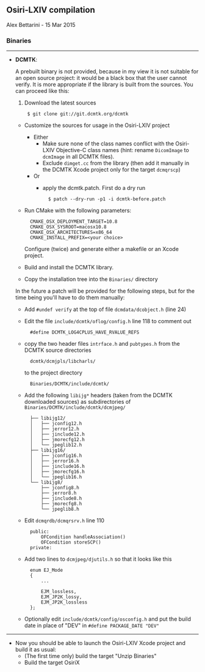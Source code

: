 ## Osiri-LXIV compilation

Alex Bettarini - 15 Mar 2015

### Binaries

---

- **DCMTK**:

	A prebuilt binary is not provided, because in my view it is not suitable for an open source project: it would be a black box that the user cannot verify. It is more appropriate if the library is built from the sources. You can proceed like this:
	
	1. Download the latest sources
	
			$ git clone git://git.dcmtk.org/dcmtk
	
	* Customize the sources for usage in the Osiri-LXIV project
		* Either
			- Make sure none of the class names conflict with the Osiri-LXIV Objective-C class names (hint: rename `DicomImage` to `dcmImage` in all DCMTK files).
			- Exclude `dimget.cc` from the library (then add it manually in the DCMTK Xcode project only for the target `dcmqrscp`)
		* Or
			- apply the dcmtk.patch. First do a dry run

					$ patch --dry-run -p1 -i dcmtk-before.patch
		
	* Run CMake with the following parameters:
			
			CMAKE_OSX_DEPLOYMENT_TARGET=10.8
			CMAKE_OSX_SYSROOT=macosx10.8
			CMAKE_OSX_ARCHITECTURES=x86_64
			CMAKE_INSTALL_PREFIX=<your choice>
			
		Configure (twice) and generate either a makefile or an Xcode project. 
			
	* Build and install the DCMTK library.
	* Copy the installation tree into the `Binaries/` directory

	<p>In the future a patch will be provided for the following steps, but for the time being you'll have to do them manually:

	* Add `#undef verify` at the top of file `dcmdata/dcobject.h` (line 24)
	* Edit the file `include/dcmtk/oflog/config.h` line 118 to comment out

			#define DCMTK_LOG4CPLUS_HAVE_RVALUE_REFS
			
	* copy the two header files `intrface.h` and `pubtypes.h` from the DCMTK source directories
	
			dcmtk/dcmjpls/libcharls/
			
		to the project directory

			Binaries/DCMTK/include/dcmtk/
			
	* Add the following `libijg*` headers (taken from the DCMTK downloaded sources) as subdirectories of `Binaries/DCMTK/include/dcmtk/dcmjpeg/`
		
			├── libijg12/
			│   ├── jconfig12.h
			│   ├── jerror12.h
			│   ├── jinclude12.h
			│   ├── jmorecfg12.h
			│   └── jpeglib12.h
			├── libijg16/
			│   ├── jconfig16.h
			│   ├── jerror16.h
			│   ├── jinclude16.h
			│   ├── jmorecfg16.h
			│   └── jpeglib16.h
			└── libijg8/
			    ├── jconfig8.h
			    ├── jerror8.h
			    ├── jinclude8.h
			    ├── jmorecfg8.h
			    └── jpeglib8.h

   	* Edit `dcmqrdb/dcmqrsrv.h` line 110
	
			public:
				OFCondition handleAssociation()
				OFCondition storeSCP()
			private:

 	* Add two lines to `dcmjpeg/djutils.h` so that it looks like this

			enum EJ_Mode
			{
				...

				EJM_lossless,
			 	EJM_JP2K_lossy,
				EJM_JP2K_lossless
			};
			
 	* Optionally edit `include/dcmtk/config/osconfig.h` and put the build date in place of "DEV" in `#define PACKAGE_DATE "DEV"`

---
- Now you should be able to launch the Osiri-LXIV Xcode project and build it as usual:
	* (The first time only) build the target "Unzip Binaries" 
	* Build the target OsiriX

		